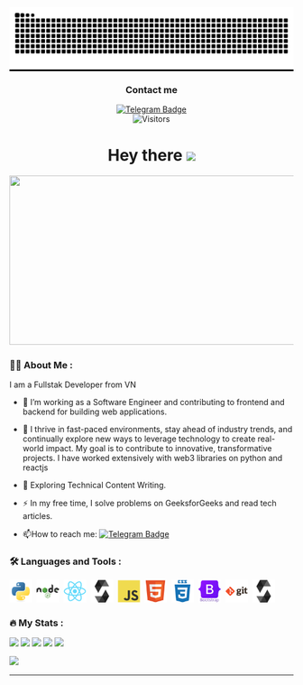 <div align="center">
  <div align="center"  style="background-color:black" >
  <img  src="https://raw.githubusercontent.com/nolan7512/nolan7512/main/github-contribution-grid-snake.svg"
       alt="snake" />
  </div>
  <div align="center" id="badges">
    <h3 align="center">Contact me</h3>
    <a href="https://t.me/nolansignal">
      <img src="https://img.shields.io/badge/-AdamanLabs-blue?style=for-the-badge&logo=telegram&logoColor=white" alt="Telegram Badge"/>
    </a>
  </div>  
  <img alt="Visitors" src="https://komarev.com/ghpvc/?username=nolan7512&label=Profile%20Visits&style=for-the-badge" />
  <h1>
    Hey there
    <img src="https://media.giphy.com/media/hvRJCLFzcasrR4ia7z/giphy.gif" width="30px"/>
  </h1>
  <div align="center">
    <img src="https://media.giphy.com/media/dWesBcTLavkZuG35MI/giphy.gif" width="600" height="300"/>
  </div>
</div>


### :woman_technologist: About Me :
 I am a Fullstak Developer from VN <br>
- :telescope: I’m working as a Software Engineer and contributing to frontend and backend for building web applications.
  
- :telescope: I thrive in fast-paced environments, stay ahead of industry trends, and continually explore new ways to leverage technology to create real-world impact. My goal is to contribute to innovative, transformative projects.
              I have worked extensively with web3 libraries on python and reactjs

- :seedling: Exploring Technical Content Writing.

- :zap: In my free time, I solve problems on GeeksforGeeks and read tech articles.




- :mailbox:How to reach me: [![Telegram Badge](https://img.shields.io/badge/-AdamanLabs-blue?style=for-the-badge&logo=telegram&logoColor=white)](https://t.me/nolansignal)


### :hammer_and_wrench: Languages and Tools :
<div>
  <img src="https://github.com/devicons/devicon/blob/master/icons/python/python-original.svg" title="Python" alt="Python" width="40" height="40"/>&nbsp;
  <img src="https://github.com/devicons/devicon/blob/master/icons/nodejs/nodejs-original-wordmark.svg" title="NodeJS" alt="NodeJS" width="40" height="40"/>&nbsp;
  <img src="https://github.com/devicons/devicon/blob/master/icons/react/react-original.svg" title="React" alt="React" width="40" height="40"/>&nbsp;
  <img src="https://github.com/devicons/devicon/blob/master/icons/solidity/solidity-original.svg" title="Solidity" alt="Solidity" width="40" height="40"/>&nbsp;
  <img src="https://github.com/devicons/devicon/blob/master/icons/javascript/javascript-original.svg" title="JavaScript" alt="JavaScript" width="40" height="40"/>&nbsp;
  <img src="https://github.com/devicons/devicon/blob/master/icons/html5/html5-original.svg" title="HTML5" alt="HTML" width="40" height="40"/>&nbsp;
  <img src="https://github.com/devicons/devicon/blob/master/icons/css3/css3-plain-wordmark.svg"  title="CSS3" alt="CSS" width="40" height="40"/>&nbsp;
  <img src="https://github.com/devicons/devicon/blob/master/icons/bootstrap/bootstrap-original-wordmark.svg" title="Bootstrap" alt="Bootstrap" width="40" height="40"/>&nbsp; 
  <img src="https://github.com/devicons/devicon/blob/master/icons/git/git-original-wordmark.svg" title="Git" **alt="Git" width="40" height="40"/>&nbsp;
  <img src="https://github.com/devicons/devicon/blob/master/icons/solidity/solidity-original.svg" title="Solidity" alt="Solidity" width="40" height="40"/>&nbsp;
</div>


### :fire: My Stats :
![](http://github-profile-summary-cards.vercel.app/api/cards/profile-details?username=nolan7512&theme=dark)
![](http://github-profile-summary-cards.vercel.app/api/cards/stats?username=nolan7512&theme=dark)
![](http://github-profile-summary-cards.vercel.app/api/cards/repos-per-language?username=nolan7512&theme=dark)
![](http://github-profile-summary-cards.vercel.app/api/cards/most-commit-language?username=vn7n24fzkq&theme=default)
![](http://github-profile-summary-cards.vercel.app/api/cards/productive-time?username=vn7n24fzkq&theme=default&utcOffset=8)

<!--horizontal divider(gradiant)-->
<img src="https://user-images.githubusercontent.com/73097560/115834477-dbab4500-a447-11eb-908a-139a6edaec5c.gif">

----------------------------------------------------------------------


